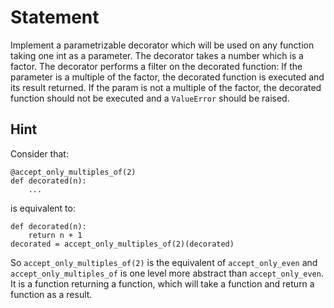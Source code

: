 # Statement

Implement a parametrizable decorator which will be used on any function taking
one int as a parameter.
The decorator takes a number which is a factor.
The decorator performs a filter on the decorated function:
If the parameter is a multiple of the factor, the decorated function is
executed and its result returned.
If the param is not a multiple of the factor, the decorated function should
not be executed and a `ValueError` should be raised.

## Hint

Consider that:

    @accept_only_multiples_of(2)
    def decorated(n):
        ...

is equivalent to:

    def decorated(n):
        return n + 1
    decorated = accept_only_multiples_of(2)(decorated)

So `accept_only_multiples_of(2)` is the equivalent of `accept_only_even` and
`accept_only_multiples_of` is one level more abstract than `accept_only_even`.
It is a function returning a function, which will take a function and return
a function as a result.
